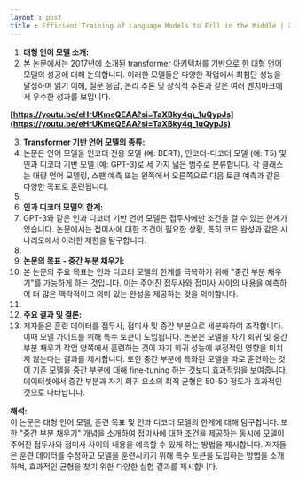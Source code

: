 ```yaml
---
layout : post
title : Efficient Training of Language Models to Fill in the Middle | 논문 리뷰 영상 감상
---
```


1.  **대형 언어 모델 소개:**
2.   본 논문에서는 2017년에 소개된 transformer 아키텍처를 기반으로 한 대형 언어 모델의 성공에 대해 논의합니다. 이러한 모델들은 다양한 작업에서 최첨단 성능을 달성하며 읽기 이해, 질문 응답, 논리 추론 및 상식적 추론과 같은 여러 벤치마크에서 우수한 성과를 보입니다.


**[https://youtu.be/eHrUKmeQEAA?si=TaXBky4q\_1uQypJs](https://youtu.be/eHrUKmeQEAA?si=TaXBky4q_1uQypJs)**

3.  **Transformer 기반 언어 모델의 종류:**
4.  논문은 언어 모델을 인코더 전용 모델 (예: BERT), 인코더-디코더 모델 (예: T5) 및 인과 디코더 기반 모델 (예: GPT-3)로 세 가지 넓은 범주로 분류합니다. 각 클래스는 대량 언어 모델링, 스팬 예측 또는 왼쪽에서 오른쪽으로 다음 토큰 예측과 같은 다양한 목표로 훈련됩니다.
5.
6.  **인과 디코더 모델의 한계:**
7.   GPT-3와 같은 인과 디코더 기반 언어 모델은 접두사에만 조건을 걸 수 있는 한계가 있습니다. 논문에서는 접미사에 대한 조건이 필요한 상황, 특히 코드 완성과 같은 시나리오에서 이러한 제한을 탐구합니다.
8.
9.  **논문의 목표 - 중간 부분 채우기:**
10.  본 논문의 주요 목표는 인과 디코더 모델의 한계를 극복하기 위해 "중간 부분 채우기"를 가능하게 하는 것입니다. 이는 주어진 접두사와 접미사 사이의 내용을 예측하여 더 많은 맥락적이고 의미 있는 완성을 제공하는 것을 의미합니다.
11.
12.  **주요 결과 및 결론:**
13.  저자들은 훈련 데이터를 접두사, 접미사 및 중간 부분으로 세분화하여 조작합니다. 이때 모델 가이드를 위해 특수 토큰이 도입됩니다. 논문은 모델을 자기 회귀 및 중간 부분 채우기 작업 양쪽에서 훈련하는 것이 자기 회귀 성능에 부정적인 영향을 미치지 않는다는 결과를 제시합니다. 또한 중간 부분에 특화된 모델을 따로 훈련하는 것이 기존 모델을 중간 부분에 대해 fine-tuning 하는 것보다 효과적임을 보여줍니다. 데이터셋에서 중간 부분과 자기 회귀 요소의 최적 균형은 50-50 정도가 효과적인 것으로 나타납니다.

**해석:**  
이 논문은 대형 언어 모델, 훈련 목표 및 인과 디코더 모델의 한계에 대해 탐구합니다. 또한 "중간 부분 채우기" 개념을 소개하여 접미사에 대한 조건을 제공하는 동시에 모델이 주어진 접두사와 접미사 사이의 내용을 예측할 수 있게 하는 방법을 제시합니다. 저자들은 훈련 데이터를 수정하고 모델을 훈련시키기 위해 특수 토큰을 도입하는 방법을 소개하며, 효과적인 균형을 찾기 위한 다양한 실험 결과를 제시합니다.
